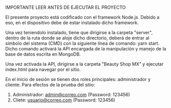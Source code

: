 IMPORTANTE LEER ANTES DE EJECUTAR EL PROYECTO

El presente proyecto está codificado con el framework Node.js. Debido a eso, en el dispositivo debe de estar instalado dicho framework.

Una vez teniendolo instalado, tiene que dirigirse a la carpeta "server", dentro de la ruta donde se aloje dicho directorio, deberá de entrar al símbolo del sistema 
(CMD) con la siguiente línea de comando: yarn start. Dicho comando activará la API encargada de la manipulación y manejo de la base de datos escrita en MongoDB.

Una vez activada la API, dirigirse a la carpeta "Beauty Shop MX" y ejecutar index.html para navegar por el sitio.

En el inicio de sesión se tienen dos roles principales: administrador y cliente. Para efectos de la prueba del sitio:
  1. Administrador: admin@correo.com (Password: 123456)
  2. Cliete: usuario@correo.com (Password: 123456)
